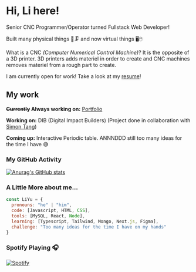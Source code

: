 
# Hi, Li here! 

Senior CNC Programmer/Operator turned Fullstack Web Developer!

Built many physical things 🔩🗜️ and now virtual things 🖥️🖱️

What is a CNC *(Computer Numerical Control Machine)*? It is the opposite of a 3D printer. 3D printers adds materiel in order to create and CNC machines removes materiel from a rough part to create.

I am currently open for work! Take a look at my [resume](https://drive.google.com/file/d/1wKUOdgm5lrlSX0br9nkSUgeOAnQ5jceu/view?usp=sharing)!



## My work

**~~Currently~~ Always working on:** [Portfolio](https://li-yu-development.netlify.app/)

**Working on:** DIB (Digital Impact Builders) (Project done in collaboration with [Simon Tang](https://github.com/simontcodes))

**Coming up:** Interactive Periodic table. ANNNDDD still too many ideas for the time I have 😅

### My GitHub Activity

[![Anurag's GitHub stats](https://github-readme-stats-gachuka.vercel.app/api?username=Gachuka&hide=stars&show_icons=true&theme=swift)](https://github.com/anuraghazra/github-readme-stats)

<!--RECENT_ACTIVITY:start-->

<!--RECENT_ACTIVITY:last_update-->

### A Little More about me...

```javascript
const LiYu = {
  pronouns: "he" | "him",
  code: [Javascript, HTML, CSS],
  tools: [MySQL, React, Node],
  learning: [Typescript, Tailwind, Mongo, Next.js, Figma],
  challenge: "Too many ideas for the time I have on my hands"
}
```

### Spotify Playing 🎧

[![Spotify](https://spotify-now-playing-gachuka.vercel.app/api/spotify)](https://open.spotify.com/user/spotify-now-playing-gachuka)

<!--***-->

<!--<div align="center">-->

<!--  ![visitors](https://visitor-badge.glitch.me/badge?page_id=gachuka.github-profile&left_text=My%20Page%20Visitors)  -->
  
<!--</div>-->
